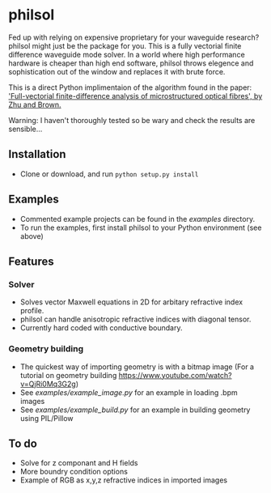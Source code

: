 # philsol
Fed up with relying on expensive proprietary for your waveguide research?  philsol might just be the package for you. 
This is a fully vectorial finite difference waveguide mode solver. In a world where high performance hardware is cheaper than high end software, philsol throws elegence and sophistication out of the window and replaces it with brute force. 

This is a direct Python implimentaion of the algorithm found in the paper: 
['Full-vectorial finite-difference analysis of microstructured optical fibres', by Zhu and Brown.](https://doi.org/10.1364/OE.10.000853)

Warning: I haven't thoroughly tested so be wary and check the results are sensible...

## Installation
- Clone or download, and run `python setup.py install`

## Examples
- Commented example projects can be found in the *examples* directory.
- To run the examples, first install philsol to your Python environment (see above)

## Features
### Solver
- Solves vector Maxwell equations in 2D for arbitary refractive index profile. 
- philsol can handle anisotropic refractive indices with diagonal tensor.
- Currently hard coded with conductive boundary.

### Geometry building
- The quickest way of importing geometry is with a bitmap image (For a tutorial on geometry building https://www.youtube.com/watch?v=QjRi0Mq3G2g)
- See *examples/example_image.py* for an example in loading .bpm images
- See *examples/example_build.py* for an example in building geometry using PIL/Pillow

## To do 
- Solve for z componant and H fields
- More boundry condition options
- Example of RGB as x,y,z refractive indices in imported images
